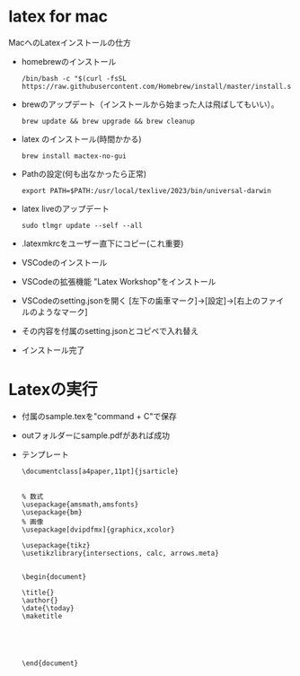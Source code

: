 # latex for mac
 MacへのLatexインストールの仕方
- homebrewのインストール
  ```
  /bin/bash -c "$(curl -fsSL https://raw.githubusercontent.com/Homebrew/install/master/install.sh)"
  ```

- brewのアップデート（インストールから始まった人は飛ばしてもいい）。
  ```
  brew update && brew upgrade && brew cleanup
  ```
- latex のインストール(時間かかる)
  ```
  brew install mactex-no-gui
  ```
- Pathの設定(何も出なかったら正常)
  ```
  export PATH=$PATH:/usr/local/texlive/2023/bin/universal-darwin
  ```
- latex liveのアップデート
  ```
  sudo tlmgr update --self --all
  ```
- .latexmkrcをユーザー直下にコピー(これ重要)
- VSCodeのインストール
- VSCodeの拡張機能 "Latex Workshop"をインストール
- VSCodeのsetting.jsonを開く
  [左下の歯車マーク]→[設定]→[右上のファイルのようなマーク]
- その内容を付属のsetting.jsonとコピペで入れ替え
- インストール完了

# Latexの実行
- 付属のsample.texを"command + C"で保存
- outフォルダーにsample.pdfがあれば成功
  
- テンプレート 
  ```
  \documentclass[a4paper,11pt]{jsarticle}


  % 数式
  \usepackage{amsmath,amsfonts}
  \usepackage{bm}
  % 画像
  \usepackage[dvipdfmx]{graphicx,xcolor}

  \usepackage{tikz}
  \usetikzlibrary{intersections, calc, arrows.meta}


  \begin{document}

  \title{}
  \author{}
  \date{\today}
  \maketitle





  \end{document}
  ```
